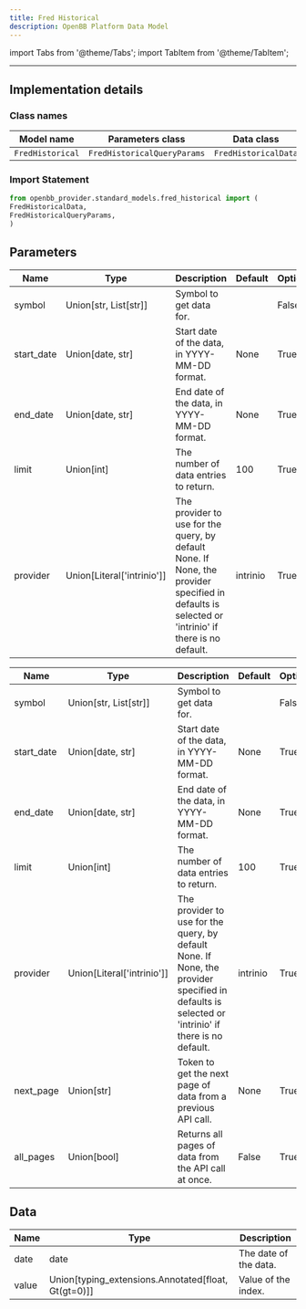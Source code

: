 ```yaml
---
title: Fred Historical
description: OpenBB Platform Data Model
---
```



import Tabs from '@theme/Tabs';
import TabItem from '@theme/TabItem';


---

## Implementation details

### Class names

| Model name | Parameters class | Data class |
| ---------- | ---------------- | ---------- |
| `FredHistorical` | `FredHistoricalQueryParams` | `FredHistoricalData` |

### Import Statement

```python
from openbb_provider.standard_models.fred_historical import (
FredHistoricalData,
FredHistoricalQueryParams,
)
```

## Parameters

<Tabs>
<TabItem value="standard" label="Standard">

| Name | Type | Description | Default | Optional |
| ---- | ---- | ----------- | ------- | -------- |
| symbol | Union[str, List[str]] | Symbol to get data for. |  | False |
| start_date | Union[date, str] | Start date of the data, in YYYY-MM-DD format. | None | True |
| end_date | Union[date, str] | End date of the data, in YYYY-MM-DD format. | None | True |
| limit | Union[int] | The number of data entries to return. | 100 | True |
| provider | Union[Literal['intrinio']] | The provider to use for the query, by default None. If None, the provider specified in defaults is selected or 'intrinio' if there is no default. | intrinio | True |
</TabItem>

<TabItem value='intrinio' label='intrinio'>

| Name | Type | Description | Default | Optional |
| ---- | ---- | ----------- | ------- | -------- |
| symbol | Union[str, List[str]] | Symbol to get data for. |  | False |
| start_date | Union[date, str] | Start date of the data, in YYYY-MM-DD format. | None | True |
| end_date | Union[date, str] | End date of the data, in YYYY-MM-DD format. | None | True |
| limit | Union[int] | The number of data entries to return. | 100 | True |
| provider | Union[Literal['intrinio']] | The provider to use for the query, by default None. If None, the provider specified in defaults is selected or 'intrinio' if there is no default. | intrinio | True |
| next_page | Union[str] | Token to get the next page of data from a previous API call. | None | True |
| all_pages | Union[bool] | Returns all pages of data from the API call at once. | False | True |
</TabItem>

</Tabs>

## Data

<Tabs>
<TabItem value="standard" label="Standard">

| Name | Type | Description |
| ---- | ---- | ----------- |
| date | date | The date of the data. |
| value | Union[typing_extensions.Annotated[float, Gt(gt=0)]] | Value of the index. |
</TabItem>

</Tabs>

